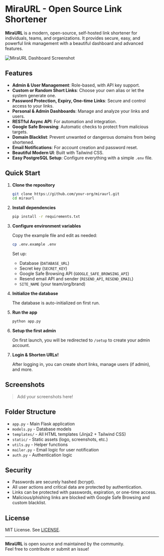 # MiraURL - Open Source Link Shortener

**MiraURL** is a modern, open-source, self-hosted link shortener for individuals, teams, and organizations. It provides secure, easy, and powerful link management with a beautiful dashboard and advanced features.

![MiraURL Dashboard Screenshot](https://i.ibb.co/gh3sZrq/Mira-URL-1-1.png)

## Features

- **Admin & User Management**: Role-based, with API key support.
- **Custom or Random Short Links**: Choose your own alias or let the system generate one.
- **Password Protection, Expiry, One-time Links**: Secure and control access to your links.
- **Personal & Admin Dashboards**: Manage and analyze your links and users.
- **RESTful Async API**: For automation and integration.
- **Google Safe Browsing**: Automatic checks to protect from malicious targets.
- **Domain Blacklist**: Prevent unwanted or dangerous domains from being shortened.
- **Email Notifications**: For account creation and password reset.
- **Beautiful Modern UI**: Built with Tailwind CSS.
- **Easy PostgreSQL Setup**: Configure everything with a simple `.env` file.

## Quick Start

1. **Clone the repository**
    ```bash
    git clone https://github.com/your-org/miraurl.git
    cd miraurl
    ```

2. **Install dependencies**
    ```bash
    pip install -r requirements.txt
    ```

3. **Configure environment variables**

    Copy the example file and edit as needed:
    ```bash
    cp .env.example .env
    ```

    Set up:
    - Database (`DATABASE_URL`)
    - Secret key (`SECRET_KEY`)
    - Google Safe Browsing API (`GOOGLE_SAFE_BROWSING_API`)
    - Resend email API and sender (`RESEND_API`, `RESEND_EMAIL`)
    - `SITE_NAME` (your team/org/brand)

4. **Initialize the database**

    The database is auto-initialized on first run.

5. **Run the app**
    ```bash
    python app.py
    ```

6. **Setup the first admin**

    On first launch, you will be redirected to `/setup` to create your admin account.

7. **Login & Shorten URLs!**

    After logging in, you can create short links, manage users (if admin), and more.

## Screenshots

> Add your screenshots here!

## Folder Structure

- `app.py` - Main Flask application
- `models.py` - Database models
- `templates/` - All HTML templates (Jinja2 + Tailwind CSS)
- `static/` - Static assets (logo, screenshots, etc.)
- `utils.py` - Helper functions
- `mailer.py` - Email logic for user notification
- `auth.py` - Authentication logic

## Security

- Passwords are securely hashed (bcrypt).
- All user actions and critical data are protected by authentication.
- Links can be protected with passwords, expiration, or one-time access.
- Malicious/phishing links are blocked with Google Safe Browsing and custom blacklist.

## License

MIT License. See [LICENSE](LICENSE).

---

**MiraURL** is open source and maintained by the community.  
Feel free to contribute or submit an issue!